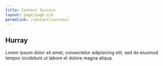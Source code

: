 ```yaml
---
title: Contact Success
layout: page/page.njk
permalink: /contact/success/
---
```


## Hurray

Lorem ipsum dolor sit amet, consectetur adipisicing elit, sed do eiusmod tempor incididunt ut labore et dolore magna aliqua.
